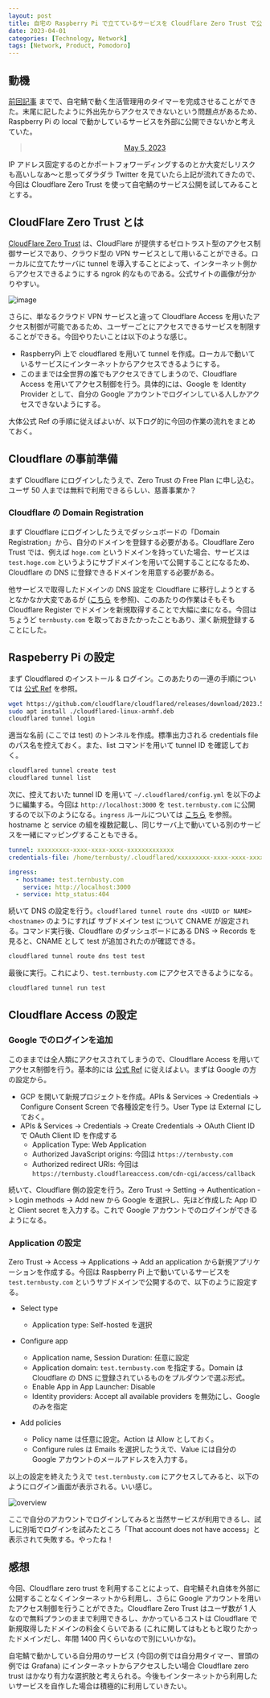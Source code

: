 ```yaml
---
layout: post
title: 自宅の Raspberry Pi で立てているサービスを Cloudflare Zero Trust で公開する
date: 2023-04-01
categories: [Technology, Network]
tags: [Network, Product, Pomodoro]
---
```


## 動機

[前回記事](https://ternbusty.github.io/posts/modified-pomodoro-3.html) までで、自宅鯖で動く生活管理用のタイマーを完成させることができた。末尾に記したように外出先からアクセスできないという問題点があるため、Raspberry Pi の local で動かしているサービスを外部に公開できないかと考えていた。

<center>
<blockquote class="twitter-tweet" data-lang="en"><p lang="en" dir="ltr"></p><a href="https://twitter.com/furifuri_mono/status/1654307579852648448?s=46&t=-BScNIPEluMnICOKhdlAWQ">May 5, 2023</a></blockquote>
<script async="" src="//platform.twitter.com/widgets.js" charset="utf-8"></script>
</center>

IP アドレス固定するのとかポートフォワーディングするのとか大変だしリスクも高いしなあ～と思ってダラダラ Twitter を見ていたら上記が流れてきたので、今回は Cloudflare Zero Trust を使って自宅鯖のサービス公開を試してみることとする。

## CloudFlare Zero Trust とは

[CloudFlare Zero Trust](https://www.cloudflare.com/ja-jp/zero-trust/products/) は、CloudFlare が提供するゼロトラスト型のアクセス制御サービスであり、クラウド型の VPN サービスとして用いることができる。ローカルに立てたサーバに tunnel を導入することによって、インターネット側からアクセスできるようにする ngrok 的なものである。公式サイトの画像が分かりやすい。

![image](https://developers.cloudflare.com/assets/handshake-dc58ec8d.jpg)


さらに、単なるクラウド VPN サービスと違って Cloudflare Access を用いたアクセス制御が可能であるため、ユーザーごとにアクセスできるサービスを制限することができる。今回やりたいことは以下のような感じ。

- RaspberryPi 上で cloudflared を用いて tunnel を作成。ローカルで動いているサービスにインターネットからアクセスできるようにする。
- このままでは全世界の誰でもアクセスできてしまうので、Cloudflare Access を用いてアクセス制御を行う。具体的には、Google を Identity Provider として、自分の Google アカウントでログインしている人しかアクセスできないようにする。

大体公式 Ref の手順に従えばよいが、以下ログ的に今回の作業の流れをまとめておく。

## Cloudflare の事前準備

まず Cloudflare にログインしたうえで、Zero Trust の Free Plan に申し込む。ユーザ 50 人までは無料で利用できるらしい、慈善事業か？

### Cloudflare の Domain Registration

まず Cloudflare にログインしたうえでダッシュボードの「Domain Registration」から、自分のドメインを登録する必要がある。Cloudflare Zero Trust では、例えば `hoge.com` というドメインを持っていた場合、サービスは `test.hoge.com` というようにサブドメインを用いて公開することになるため、Cloudflare の DNS に登録できるドメインを用意する必要がある。

他サービスで取得したドメインの DNS 設定を Cloudflare に移行しようとするとなかなか大変であるが ([こちら](https://qiita.com/echikara/items/c8e95733609c1f8dd51e) を参照)、このあたりの作業はそもそも Cloudflare Register でドメインを新規取得することで大幅に楽になる。今回はちょうど `ternbusty.com` を取っておきたかったこともあり、潔く新規登録することにした。


## Raspeberry Pi の設定

まず Cloudflared のインストール & ログイン。このあたりの一連の手順については [公式 Ref](https://developers.cloudflare.com/cloudflare-one/connections/connect-apps/install-and-setup/tunnel-guide/local/) を参照。

```bash
wget https://github.com/cloudflare/cloudflared/releases/download/2023.5.0/cloudflared-linux-armhf.deb
sudo apt install ./cloudflared-linux-armhf.deb
cloudflared tunnel login
```

適当な名前 (ここでは test) のトンネルを作成。標準出力される credentials file のパス名を控えておく。また、list コマンドを用いて tunnel ID を確認しておく。

```bash
cloudflared tunnel create test
cloudflared tunnel list
```

次に、控えておいた tunnel ID を用いて `~/.cloudflared/config.yml` を以下のように編集する。今回は `http://localhost:3000` を `test.ternbusty.com` に公開するので以下のようになる。`ingress` ルールについては [こちら](https://developers.cloudflare.com/cloudflare-one/connections/connect-apps/install-and-setup/tunnel-guide/local/local-management/ingress/) を参照。hostname と service の組を複数記載し、同じサーバ上で動いている別のサービスを一緒にマッピングすることもできる。

```yaml
tunnel: xxxxxxxxx-xxxx-xxxx-xxxx-xxxxxxxxxxxxx
credentials-file: /home/ternbusty/.cloudflared/xxxxxxxxx-xxxx-xxxx-xxxx-xxxxxxxxxxxxx.json

ingress:
  - hostname: test.ternbusty.com
    service: http://localhost:3000
  - service: http_status:404
```

続いて DNS の設定を行う。`cloudflared tunnel route dns <UUID or NAME> <hostname>` のようにすれば サブドメイン test について CNAME が設定される。コマンド実行後、Cloudflare のダッシュボードにある DNS -> Records を見ると、CNAME として test が追加されたのが確認できる。

```bash
cloudflared tunnel route dns test test
```

最後に実行。これにより、`test.ternbusty.com` にアクセスできるようになる。

```bash
cloudflared tunnel run test
```

## Cloudflare Access の設定

### Google でのログインを追加

このままでは全人類にアクセスされてしまうので、Cloudflare Access を用いてアクセス制御を行う。基本的には [公式 Ref](https://developers.cloudflare.com/cloudflare-one/identity/idp-integration/google/) に従えばよい。まずは Google の方の設定から。

- GCP を開いて新規プロジェクトを作成。APIs & Services -> Credentials -> Configure Consent Screen で各種設定を行う。User Type は External にしておく。
- APIs & Services -> Credentials -> Create Credentials -> OAuth Client ID で OAuth Client ID を作成する
  - Application Type: Web Application
  - Authorized JavaScript origins: 今回は `https://ternbusty.com`
  - Authorized redirect URIs: 今回は `https://ternbusty.cloudflareaccess.com/cdn-cgi/access/callback`

続いて、Cloudflare 側の設定を行う。Zero Trust -> Setting -> Authentication -> Login methods -> Add new から Google を選択し、先ほど作成した App ID と Client secret を入力する。これで Google アカウントでのログインができるようになる。

### Application の設定

Zero Trust -> Access -> Applications -> Add an application から新規アプリケーションを作成する。今回は Raspberry Pi 上で動いているサービスを `test.ternbusty.com` というサブドメインで公開するので、以下のように設定する。

- Select type
  - Application type: Self-hosted を選択

- Configure app
  - Application name, Session Duration: 任意に設定
  - Application domain: `test.ternbusty.com` を指定する。Domain は Cloudflare の DNS に登録されているものをプルダウンで選ぶ形式。
  - Enable App in App Launcher: Disable
  - Identity providers: Accept all available providers を無効にし、Google のみを指定

- Add policies
  - Policy name は任意に設定。Action は Allow としておく。
  - Configure rules は Emails を選択したうえで、Value には自分の Google アカウントのメールアドレスを入力する。

以上の設定を終えたうえで `test.ternbusty.com` にアクセスしてみると、以下のようにログイン画面が表示される。いい感じ。

![overview](../../assets/img/cloudflare/login.png)

ここで自分のアカウントでログインしてみると当然サービスが利用できるし、試しに別垢でログインを試みたところ「That account does not have access」と表示されて失敗する。やったね！

## 感想
今回、Cloudflare zero trust を利用することによって、自宅鯖それ自体を外部に公開することなくインターネットから利用し、さらに Google アカウントを用いたアクセス制御を行うことができた。Cloudflare Zero Trust はユーザ数が 1 人なので無料プランのままで利用できるし、かかっているコストは Cloudflare で新規取得したドメインの料金くらいである (これに関してはもともと取りたかったドメインだし、年間 1400 円くらいなので別にいいかな)。

自宅鯖で動かしている自分用のサービス (今回の例では自分用タイマー、冒頭の例では Grafana) にインターネットからアクセスしたい場合 Cloudflare zero trust はかなり有力な選択肢と考えられる。今後もインターネットから利用したいサービスを自作した場合は積極的に利用していきたい。
